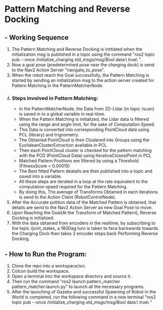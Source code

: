 # Pattern Matching and Reverse Docking
## - Working Sequence
  1. The Pattern Matching and Reverse Docking is intitiated when the initialization msg is published in a topic using the command "ros2 topic pub --once /initialize_charging std_msgs/msg/Bool data:\ true\ ".
  2. Now a goal pose (predetermined pose near the charging dock) is send to the Nav2 Action Server "navigate_to_pose".
  3. When the robot reach the Goal successfully, the Pattern Matching is started by sending an initialization msg to the action server created for Pattern Matching in the PatternMatcherNode.
  4. ### Steps involved in Pattern Matching:
     - In the PatternMatcherNode, the Data from 2D-Lidar (in topic /scan) is saved in to a global variable in real-time.
     - When the Pattern Matching is initialized, the Lidar data is filtered using the range and angle limit, for the sake of Computation Speed.
     - This Data is converted into corresponding PointCloud data using PCL (library) and trignometry.
     - The Obtained PointCloud is then Clustered into Groups using the EuclideanClusterExtraction available in PCL
     - Then each PointCloud cluster is checked for the pattern matching with the PCD (PointCloud Data) using IterativeClosestPoint in PCL
     - Matched Pattern Positions are filtered by using a Threshold (FitnessScore < 0.00015)
     - The Best fitted Pattern deatails are then published into a topic and saved into a variable.
     - All these steps are iterated in a loop at the rate equivalent to the computation speed required for the Pattern Matching.
     - By doing this, The average of Transforms Obtained in each iterations is send to the Action Client (RobotControlNode).
  5. After the Accurate potition data of the Matched Pattern is obtained, that details are send to the Nav2 Action Server as new Goal Pose to move.
  6. Upon Reaching the Goal(At the Transform of Matched Pattern), Reverse Docking is initialized.
  7. With the data obtained from encoders in the realtime, by subscribing to the topic /joint_states, a 180Deg turn is taken to face backwards towards the Charging Dock then takes 2 encoder steps back Performing Reverse Docking.

## - How to Run the Program:
  1. Clone the repo into a workspace/src.
  2. Colcon build the workspace.
  3. Open a terminal into the workspace directory and source it.
  4. Then run the command "ros2 launch pattern_matcher pattern_matcher.launch.py" to launch all the necessary programs.
  5. After the launching of Gazebo and successful Spawning of Robot in the World is completed, run the following command in a new terminal "ros2 topic pub --once /initialize_charging std_msgs/msg/Bool data:\ true\ "
